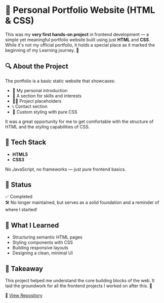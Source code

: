# 💼 Personal Portfolio Website (HTML & CSS)

This was my **very first hands-on project** in frontend development — a simple yet meaningful portfolio website built using just **HTML** and **CSS**. While it's not my official portfolio, it holds a special place as it marked the beginning of my Learning journey. 🚀

## 🔍 About the Project

The portfolio is a basic static website that showcases:

- 👤 My personal introduction
- 📄 A section for skills and interests
- 🧑‍💻 Project placeholders
- 📞 Contact section
- 🎨 Custom styling with pure CSS

It was a great opportunity for me to get comfortable with the structure of HTML and the styling capabilities of CSS.

## 📁 Tech Stack

- **HTML5**
- **CSS3**

No JavaScript, no frameworks — just pure frontend basics.

## 🚧 Status

✅ Completed  
🛠 No longer maintained, but serves as a solid foundation and a reminder of where I started!

## 📌 What I Learned

- Structuring semantic HTML pages
- Styling components with CSS
- Building responsive layouts
- Designing a clean, minimal UI

## 🧠 Takeaway

This project helped me understand the core building blocks of the web. It laid the groundwork for all the frontend projects I worked on after this. 🌱

🔗 [View Repository](https://github.com/rityujsingh08/Portfolio/tree/main/portfolio)

